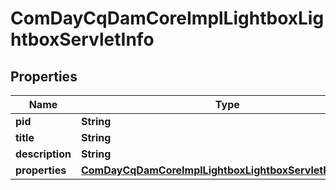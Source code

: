 

# ComDayCqDamCoreImplLightboxLightboxServletInfo

## Properties

Name | Type | Description | Notes
------------ | ------------- | ------------- | -------------
**pid** | **String** |  |  [optional]
**title** | **String** |  |  [optional]
**description** | **String** |  |  [optional]
**properties** | [**ComDayCqDamCoreImplLightboxLightboxServletProperties**](ComDayCqDamCoreImplLightboxLightboxServletProperties.md) |  |  [optional]



